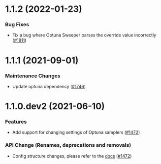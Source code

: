 1.1.2 (2022-01-23)
=======================

### Bug Fixes

- Fix a bug where Optuna Sweeper parses the override value incorrectly ([#1811](https://github.com/facebookresearch/hydra/issues/1811))


1.1.1 (2021-09-01)
=======================

### Maintenance Changes

- Update optuna dependency ([#1746](https://github.com/facebookresearch/hydra/issues/1634))


1.1.0.dev2 (2021-06-10)
=======================

### Features

- Add support for changing settings of Optuna samplers ([#1472](https://github.com/facebookresearch/hydra/issues/1472))

### API Change (Renames, deprecations and removals)

- Config structure changes, please refer to the [docs](https://hydra.cc/docs/next/plugins/optuna_sweeper/) ([#1472](https://github.com/facebookresearch/hydra/issues/1472))
